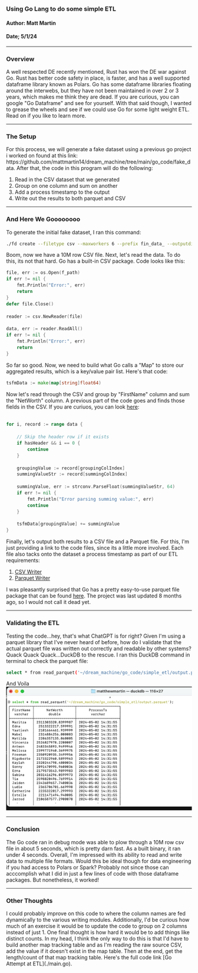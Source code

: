 ### Using Go Lang to do some simple ETL
#### Author: Matt Martin
#### Date; 5/1/24

<hr>
<h3>Overview</h3>
A well respected DE recently mentioned, Rust has won the DE war against Go. Rust has better code safety in place, is faster, and has a well supported dataframe library known as Polars. Go has some dataframe libraries floating around the interwebs, but they have not been maintained in over 2 or 3 years, which makes me think they are dead. If you are curious, you can google "Go Dataframe" and see for yourself. With that said though, I wanted to grease the wheels and see if we could use Go for some light weight ETL. Read on if you like to learn more.

<hr>
<h3>The Setup</h3>
For this process, we will generate a fake dataset using a previous go project i worked on found at this link: https://github.com/mattmartin14/dream_machine/tree/main/go_code/fake_data. After that, the code in this program will do the following:

1. Read in the CSV dataset that we generated
2. Group on one column and sum on another
3. Add a process timestamp to the output
4. Write out the results to both parquet and CSV

<hr>
<h3>And Here We Goooooooo</h3>

To generate the initial fake dataset, I ran this command: 

```bash
./fd create --filetype csv --maxworkers 6 --prefix fin_data_ --outputdir ~/test_dummy_data/fd --files 1 --rows 10000000
```

Boom, now we have a 10M row CSV file. Next, let's read the data. To do this, its not that hard. Go has a built-in CSV package. Code looks like this:

```go
file, err := os.Open(f_path)
if err != nil {
    fmt.Println("Error:", err)
    return
}
defer file.Close()

reader := csv.NewReader(file)

data, err := reader.ReadAll()
if err != nil {
    fmt.Println("Error:", err)
    return
}
```

So far so good. Now, we need to build what Go calls a "Map" to store our aggregated results, which is a key/value pair list. Here's that code:

```go
tsfmData := make(map[string]float64)
```

Now let's read through the CSV and group by "FirstName" column and sum the "NetWorth" column. A previous part of the code goes and finds those fields in the CSV. If you are curiuos, you can look [here](./app/helpers.go):

```go

for i, record := range data {

    // Skip the header row if it exists
    if hasHeader && i == 0 {
        continue
    }

    groupingValue := record[groupingColIndex]
    summingValueStr := record[summingColIndex]

    summingValue, err := strconv.ParseFloat(summingValueStr, 64)
    if err != nil {
        fmt.Println("Error parsing summing value:", err)
        continue
    }

    tsfmData[groupingValue] += summingValue
}
```

Finally, let's output both results to a CSV file and a Parquet file. For this, I'm just providing a link to the code files, since its a little more involved. Each file also tacks onto the dataset a process timestamp as part of our ETL requirements:

1. [CSV Writer](./app/csvWriter.go)
2. [Parquet Writer](./app/parquetWriter.go)

I was pleasantly surprised that Go has a pretty easy-to-use parquet file package that can be found [here](https://github.com/xitongsys/parquet-go/tree/master). The project was last updated 8 months ago, so I would not call it dead yet.

<hr>
<h3>Validating the ETL</h3>
Testing the code...hey, that's what ChatGPT is for right? Given I'm using a parquet library that I've never heard of before, how do I validate that the actual parquet file was written out correctly and readable by other systems? Quack Quack Quack...DuckDB to the rescue. I ran this DuckDB command in terminal to check the parquet file:

```bash
select * from read_parquet('~/dream_machine/go_code/simple_etl/output.parquet');
```

And Voila
![duckdb](./photos/duck.jpg)

<hr>
<h3>Conclusion</h3>
The Go code ran in debug mode was able to plow through a 10M row csv file in about 5 seconds, which is pretty darn fast. As a built binary, it ran under 4 seconds. Overall, I'm impressed with its ability to read and write data to multiple file formats. Would this be ideal though for data engineering if you had access to Polars or Spark? Probably not since those can acccomplish what I did in just a few lines of code with those dataframe packages. But nonetheless, it worked!

<hr>
<h3>Other Thoughts</h3>
I could probably improve on this code to where the column names are fed dynamically to the various writing modules. Additionally, I'd be curious how much of an exercise it would be to update the code to group on 2 columns instead of just 1. One final thought is how hard it would be to add things like distinct counts. In my head, I think the only way to do this is that I'd have to build another map tracking table and as I'm reading the raw source CSV, add the value if it doesn't exist in the map table. Then at the end, get the length/count of that map tracking table. Here's the full code link [Go Attempt at ETL](./main.go).


